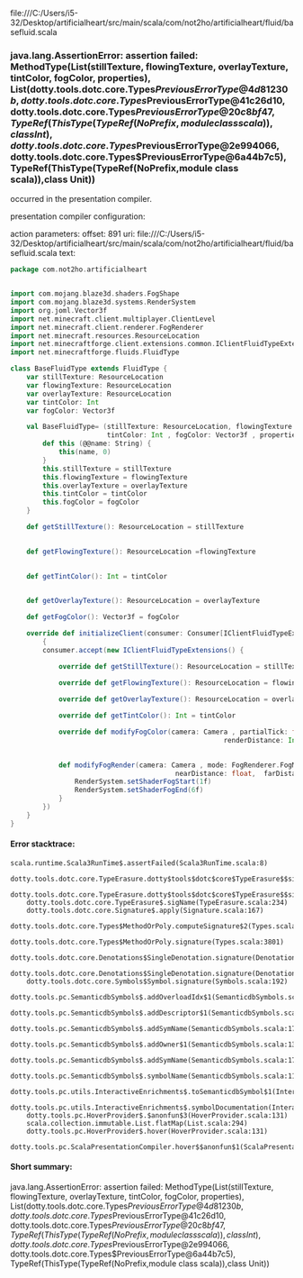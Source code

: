 file:///C:/Users/i5-32/Desktop/artificialheart/src/main/scala/com/not2ho/artificialheart/fluid/basefluid.scala
### java.lang.AssertionError: assertion failed: MethodType(List(stillTexture, flowingTexture, overlayTexture, tintColor, fogColor, properties), List(dotty.tools.dotc.core.Types$PreviousErrorType@4d81230b, dotty.tools.dotc.core.Types$PreviousErrorType@41c26d10, dotty.tools.dotc.core.Types$PreviousErrorType@20c8bf47, TypeRef(ThisType(TypeRef(NoPrefix,module class scala)),class Int), dotty.tools.dotc.core.Types$PreviousErrorType@2e994066, dotty.tools.dotc.core.Types$PreviousErrorType@6a44b7c5), TypeRef(ThisType(TypeRef(NoPrefix,module class scala)),class Unit))

occurred in the presentation compiler.

presentation compiler configuration:


action parameters:
offset: 891
uri: file:///C:/Users/i5-32/Desktop/artificialheart/src/main/scala/com/not2ho/artificialheart/fluid/basefluid.scala
text:
```scala
package com.not2ho.artificialheart


import com.mojang.blaze3d.shaders.FogShape
import com.mojang.blaze3d.systems.RenderSystem
import org.joml.Vector3f
import net.minecraft.client.multiplayer.ClientLevel
import net.minecraft.client.renderer.FogRenderer
import net.minecraft.resources.ResourceLocation
import net.minecraftforge.client.extensions.common.IClientFluidTypeExtensions
import net.minecraftforge.fluids.FluidType

class BaseFluidType extends FluidType {
    var stillTexture: ResourceLocation
    var flowingTexture: ResourceLocation
    var overlayTexture: ResourceLocation
    var tintColor: Int
    var fogColor: Vector3f

    val BaseFluidType= (stillTexture: ResourceLocation, flowingTexture: ResourceLocation, overlayTexture: ResourceLocation ,
                        tintColor: Int , fogColor: Vector3f , properties: Properties ) => {
        def this (@@name: String) {
            this(name, 0)
        }
        this.stillTexture = stillTexture
        this.flowingTexture = flowingTexture
        this.overlayTexture = overlayTexture
        this.tintColor = tintColor
        this.fogColor = fogColor
    }

    def getStillTexture(): ResourceLocation = stillTexture
    

    def getFlowingTexture(): ResourceLocation =flowingTexture
    

    def getTintColor(): Int = tintColor
    

    def getOverlayTexture(): ResourceLocation = overlayTexture

    def getFogColor(): Vector3f = fogColor

    override def initializeClient(consumer: Consumer[IClientFluidTypeExtensions]):void = 
        {
        consumer.accept(new IClientFluidTypeExtensions() {

            override def getStillTexture(): ResourceLocation = stillTexture
            
            override def getFlowingTexture(): ResourceLocation = flowingTexture

            override def getOverlayTexture(): ResourceLocation = overlayTexture

            override def getTintColor(): Int = tintColor

            override def modifyFogColor(camera: Camera , partialTick: float , level: ClientLevel ,
                                                     renderDistance: Int, darkenWorldAmount: float, fluidFogColor: Vector3f):Vector3f = fogColor
        

            def modifyFogRender(camera: Camera , mode: FogRenderer.FogMode , renderDistance: float, partialTick: float,
                                         nearDistance: float,  farDistance: float,  shape: FogShape):void = {
                RenderSystem.setShaderFogStart(1f)
                RenderSystem.setShaderFogEnd(6f)
            }
        })
    }
}
```



#### Error stacktrace:

```
scala.runtime.Scala3RunTime$.assertFailed(Scala3RunTime.scala:8)
	dotty.tools.dotc.core.TypeErasure.dotty$tools$dotc$core$TypeErasure$$sigName(TypeErasure.scala:950)
	dotty.tools.dotc.core.TypeErasure.dotty$tools$dotc$core$TypeErasure$$sigName(TypeErasure.scala:951)
	dotty.tools.dotc.core.TypeErasure$.sigName(TypeErasure.scala:234)
	dotty.tools.dotc.core.Signature$.apply(Signature.scala:167)
	dotty.tools.dotc.core.Types$MethodOrPoly.computeSignature$2(Types.scala:3776)
	dotty.tools.dotc.core.Types$MethodOrPoly.signature(Types.scala:3801)
	dotty.tools.dotc.core.Denotations$SingleDenotation.signature(Denotations.scala:618)
	dotty.tools.dotc.core.Denotations$SingleDenotation.signature(Denotations.scala:608)
	dotty.tools.dotc.core.Symbols$Symbol.signature(Symbols.scala:192)
	dotty.tools.pc.SemanticdbSymbols$.addOverloadIdx$1(SemanticdbSymbols.scala:154)
	dotty.tools.pc.SemanticdbSymbols$.addDescriptor$1(SemanticdbSymbols.scala:175)
	dotty.tools.pc.SemanticdbSymbols$.addSymName(SemanticdbSymbols.scala:179)
	dotty.tools.pc.SemanticdbSymbols$.addOwner$1(SemanticdbSymbols.scala:134)
	dotty.tools.pc.SemanticdbSymbols$.addSymName(SemanticdbSymbols.scala:178)
	dotty.tools.pc.SemanticdbSymbols$.symbolName(SemanticdbSymbols.scala:117)
	dotty.tools.pc.utils.InteractiveEnrichments$.toSemanticdbSymbol$1(InteractiveEnrichments.scala:272)
	dotty.tools.pc.utils.InteractiveEnrichments$.symbolDocumentation(InteractiveEnrichments.scala:273)
	dotty.tools.pc.HoverProvider$.$anonfun$3(HoverProvider.scala:131)
	scala.collection.immutable.List.flatMap(List.scala:294)
	dotty.tools.pc.HoverProvider$.hover(HoverProvider.scala:131)
	dotty.tools.pc.ScalaPresentationCompiler.hover$$anonfun$1(ScalaPresentationCompiler.scala:376)
```
#### Short summary: 

java.lang.AssertionError: assertion failed: MethodType(List(stillTexture, flowingTexture, overlayTexture, tintColor, fogColor, properties), List(dotty.tools.dotc.core.Types$PreviousErrorType@4d81230b, dotty.tools.dotc.core.Types$PreviousErrorType@41c26d10, dotty.tools.dotc.core.Types$PreviousErrorType@20c8bf47, TypeRef(ThisType(TypeRef(NoPrefix,module class scala)),class Int), dotty.tools.dotc.core.Types$PreviousErrorType@2e994066, dotty.tools.dotc.core.Types$PreviousErrorType@6a44b7c5), TypeRef(ThisType(TypeRef(NoPrefix,module class scala)),class Unit))